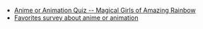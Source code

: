 + [Anime or Animation Quiz -- Magical Girls of Amazing Rainbow](https://forms.gle/hJawJopMBpyQsQe89)
+ [Favorites survey about anime or animation](https://forms.gle/erT9DEpTSxiVzBR29)
